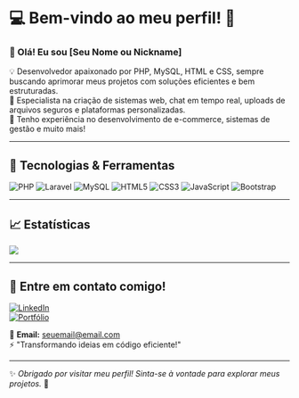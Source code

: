 # 💻 Bem-vindo ao meu perfil! 🚀

### 👋 Olá! Eu sou [Seu Nome ou Nickname]  

💡 Desenvolvedor apaixonado por PHP, MySQL, HTML e CSS, sempre buscando aprimorar meus projetos com soluções eficientes e bem estruturadas.  
🚀 Especialista na criação de sistemas web, chat em tempo real, uploads de arquivos seguros e plataformas personalizadas.  
🎯 Tenho experiência no desenvolvimento de e-commerce, sistemas de gestão e muito mais!  

---

## 🔧 Tecnologias & Ferramentas  

![PHP](https://img.shields.io/badge/PHP-777BB4?style=for-the-badge&logo=php&logoColor=white)
![Laravel](https://img.shields.io/badge/Laravel-FF2D20?style=for-the-badge&logo=laravel&logoColor=white)
![MySQL](https://img.shields.io/badge/MySQL-4479A1?style=for-the-badge&logo=mysql&logoColor=white)
![HTML5](https://img.shields.io/badge/HTML5-E34F26?style=for-the-badge&logo=html5&logoColor=white)
![CSS3](https://img.shields.io/badge/CSS3-1572B6?style=for-the-badge&logo=css3&logoColor=white)
![JavaScript](https://img.shields.io/badge/JavaScript-F7DF1E?style=for-the-badge&logo=javascript&logoColor=black)
![Bootstrap](https://img.shields.io/badge/Bootstrap-7952B3?style=for-the-badge&logo=bootstrap&logoColor=white)

---

## 📈 Estatísticas  

<img src="https://github-readme-stats.vercel.app/api?username=LzcFirstBoss&show_icons=true&hide_border=true&bg_color=3D3D3D&title_color=00E6FE&icon_color=00E6FE&text_color=FFFFFF&cache_bust=20250327"/>


---

## 📲 Entre em contato comigo!  

[![LinkedIn](https://img.shields.io/badge/LinkedIn-0A66C2?style=for-the-badge&logo=linkedin&logoColor=white)](https://www.linkedin.com/in/seu-perfil)  
[![Portfólio](https://img.shields.io/badge/Portfólio-FF5722?style=for-the-badge&logo=google-chrome&logoColor=white)](https://seu-portfolio.com)  

📩 **Email:** seuemail@email.com  
⚡ "Transformando ideias em código eficiente!"  

---

✨ _Obrigado por visitar meu perfil! Sinta-se à vontade para explorar meus projetos._ 🚀  
